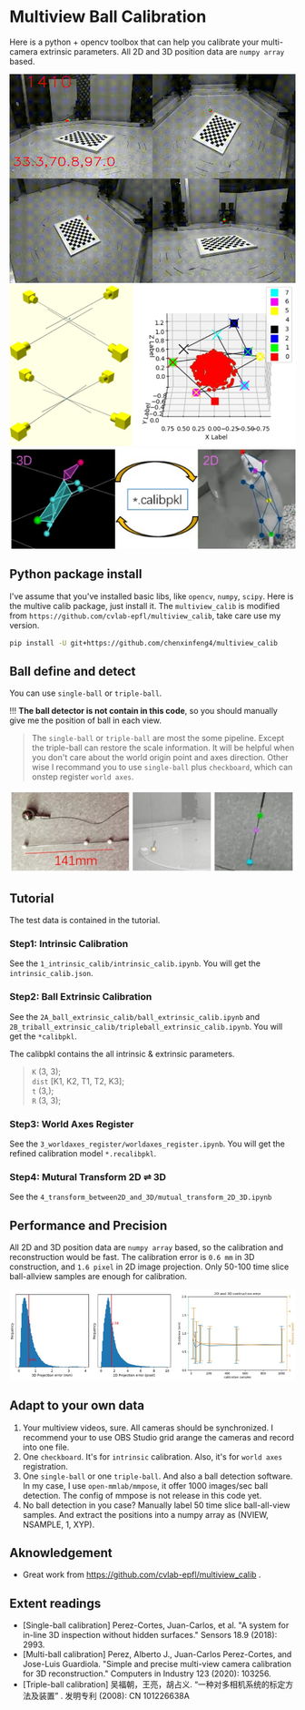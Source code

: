 # Multiview Ball Calibration
Here is a python + opencv toolbox that can help you calibrate your multi-camera extrinsic parameters. All 2D and 3D position data are `numpy array` based.

![ball move](src_images/ball_move.gif)
![bundle ajust](src_images/bundle_adjust.jpg)
![transform](src_images/transform_2D_3D.jpg)



## Python package install
I've assume that you've installed basic libs, like `opencv`, `numpy`, `scipy`. Here is the multive calib package, just install it.
The `multiview_calib` is modified from `https://github.com/cvlab-epfl/multiview_calib`, take care use my version.
```bash
pip install -U git+https://github.com/chenxinfeng4/multiview_calib
```

## Ball define and detect
You can use `single-ball` or `triple-ball`. 

!!! **The ball detector is not contain in this code**, so you should manually give me the position of ball in each view. 

> The `single-ball` or `triple-ball` are most the some pipeline. Except the triple-ball can restore the scale information. It will be helpful when you don't care about the world origin point and axes direction. Other wise I recommand you to use `single-ball` plus `checkboard`, which can onstep register `world axes`.

![ball_define](src_images/ball_define.jpg)



## Tutorial
The test data is contained in the tutorial. 

### Step1: Intrinsic Calibration
See the `1_intrinsic_calib/intrinsic_calib.ipynb`. You will get the `intrinsic_calib.json`.

### Step2: Ball Extrinsic Calibration
See the `2A_ball_extrinsic_calib/ball_extrinsic_calib.ipynb` and `2B_triball_extrinsic_calib/tripleball_extrinsic_calib.ipynb`. You will get the `*calibpkl`.

The calibpkl contains the all intrinsic & extrinsic parameters. 
> `K` (3, 3);  
> `dist` [K1, K2, T1, T2, K3];  
> `t` (3,);  
> `R` (3, 3); 

### Step3: World Axes Register
See the `3_worldaxes_register/worldaxes_register.ipynb`. You will get the refined calibration model `*.recalibpkl`.

### Step4: Mutural Transform 2D ⇌ 3D
See the `4_transform_between2D_and_3D/mutual_transform_2D_3D.ipynb`


## Performance and Precision
All 2D and 3D position data are `numpy array` based, so the calibration and reconstruction would be fast.
The calibration error is `0.6 mm` in 3D construction, and `1.6 pixel` in 2D image projection. Only 50-100 time slice ball-allview samples are enough for calibration. 

![performance](src_images/performance.jpg)


## Adapt to your own data
1. Your multiview videos, sure. All cameras should be synchronized. I recommend your to use OBS Studio grid arange the cameras and record into one file.
2. One `checkboard`. It's for `intrinsic` calibration. Also, it's for `world axes` registration.
3. One `single-ball` or one `triple-ball`. And also a ball detection software. In my case, I use `open-mmlab/mmpose`, it offer 1000 images/sec ball detection. The config of mmpose is not release in this code yet.
4. No ball detection in you case? Manually label 50 time slice ball-all-view samples. And extract the positions into a numpy array as (NVIEW, NSAMPLE, 1, XYP).

## Aknowledgement
- Great work from https://github.com/cvlab-epfl/multiview_calib .

## Extent readings
- [Single-ball calibration] Perez-Cortes, Juan-Carlos, et al. "A system for in-line 3D inspection without hidden surfaces." Sensors 18.9 (2018): 2993.
- [Multi-ball calibration] Perez, Alberto J., Juan-Carlos Perez-Cortes, and Jose-Luis Guardiola. "Simple and precise multi-view camera calibration for 3D reconstruction." Computers in Industry 123 (2020): 103256.
- [Triple-ball calibration] 吴福朝，王亮，胡占义. “一种对多相机系统的标定方法及装置” . 发明专利 (2008): CN 101226638A
